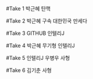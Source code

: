 #Take 1
박근혜 탄핵

#Take 2
박근혜 구속
대한민국 만세다

#Take 3
GITHUB
인텔리J

#Take 4
박근혜 무기형 
인텔리J

#Take 5
인텔리J
우병우 사형

#Take 6
김기춘 사형 
